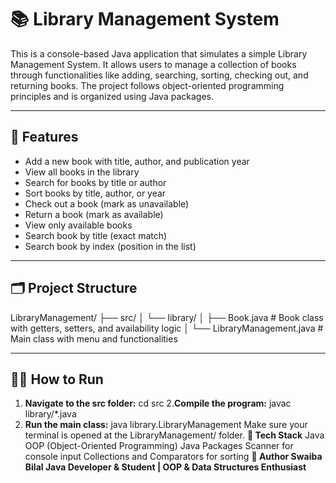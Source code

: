 # 📚 Library Management System

This is a console-based Java application that simulates a simple Library Management System. It allows users to manage a collection of books through functionalities like adding, searching, sorting, checking out, and returning books. The project follows object-oriented programming principles and is organized using Java packages.

---

## 🚀 Features

- Add a new book with title, author, and publication year
- View all books in the library
- Search for books by title or author
- Sort books by title, author, or year
- Check out a book (mark as unavailable)
- Return a book (mark as available)
- View only available books
- Search book by title (exact match)
- Search book by index (position in the list)

---

## 🗂️ Project Structure
LibraryManagement/
├── src/
│ └── library/
│ ├── Book.java # Book class with getters, setters, and availability logic
│ └── LibraryManagement.java # Main class with menu and functionalities

---

## 🧑‍💻 How to Run

1. **Navigate to the src folder:**
   cd src
2.**Compile the program:**
javac library/*.java
3. **Run the main class:**
   java library.LibraryManagement
Make sure your terminal is opened at the LibraryManagement/ folder.
**🔧 Tech Stack**
Java
OOP (Object-Oriented Programming)
Java Packages
Scanner for console input
Collections and Comparators for sorting
**🙋 Author
Swaiba Bilal
Java Developer & Student | OOP & Data Structures Enthusiast**


